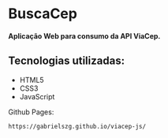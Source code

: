 # BuscaCep
#### Aplicação Web para consumo da API ViaCep.
## Tecnologias utilizadas: 
- HTML5
- CSS3
- JavaScript

Github Pages:
```
https://gabrielszg.github.io/viacep-js/
```
